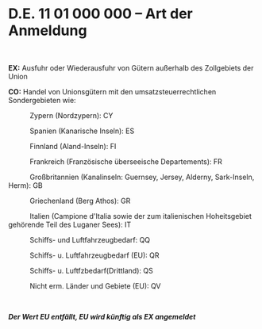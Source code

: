 ---
---

# **D.E. 11 01 000 000 – Art der Anmeldung**

 

**EX:** Ausfuhr oder Wiederausfuhr von Gütern außerhalb des Zollgebiets der Union

**CO:** Handel von Unionsgütern mit den umsatzsteuerrechtlichen Sondergebieten wie:

           Zypern (Nordzypern): CY

           Spanien (Kanarische Inseln): ES

           Finnland (Aland-Inseln): FI

           Frankreich (Französische überseeische Departements): FR

           Großbritannien (Kanalinseln: Guernsey, Jersey, Alderny, Sark-Inseln, Herm): GB

           Griechenland (Berg Athos): GR

           Italien (Campione d\'Italia sowie der zum italienischen Hoheitsgebiet gehörende Teil des Luganer Sees): IT

           Schiffs- und Luftfahrzeugbedarf: QQ

           Schiffs- u. Luftfahrzeugbedarf (EU): QR

           Schiffs- u. Luftfzbedarf(Drittland): QS

           Nicht erm. Länder und Gebiete (EU): QV

 

***Der Wert EU entfällt, EU wird künftig als EX angemeldet***